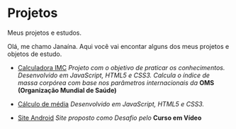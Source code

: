 # Projetos
Meus projetos e estudos.

Olá, me chamo Janaína.
Aqui você vai encontar alguns dos meus projetos e objetos de estudo.

* [Calculadora IMC](https://janainacustodio.github.io/calculadora-imc/calculadoraimc.html)
*Projeto com o objetivo de praticar os conhecimentos.
Desenvolvido em JavaScript, HTML5 e CSS3.
Calcula o índice de massa corpórea com base nos parâmetros internacionais da* **OMS (Organização Mundial de Saúde)**

* [Cálculo de média](https://janainacustodio.github.io/calculo-de-media/media.html)
*Desenvolvido em JavaScript, HTML5 e CSS3.*

* [Site Android](https://janainacustodio.github.io/site-android/android.html)
*Site proposto como Desafio pelo* **Curso em Vídeo**

